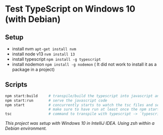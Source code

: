 # Test TypeScript on Windows 10 (with Debian)

## Setup
- install nvm `apt-get install nvm`
- install node v13 `nvm install 13`
- install typescript `npm install -g typescript`
- install nodemon `npm install -g nodemon` ( It did not work to install it as a package in a project)

## Scripts
```bash
npm start:build     # transpile/build the typescript into javascript and watch for changes
npm start:run       # serve the javascript code 
npm start           # concurrently starts to watch the tsc files and serves the build
                    # make sure to have run at least once the npm start:build before running this one
tsc                 # command to transpile with typescript -> `typescript compile`
```

_This project was setup with Windows 10 in IntelliJ IDEA. Using zsh within a Debian environment._
